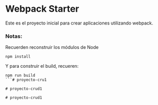 # Webpack Starter

Este es el proyecto inicial para crear aplicaciones utilizando webpack.

### Notas:
Recuerden reconstruir los módulos de Node
```
npm install
```

Y para construir el build, recueren:
```
npm run build
```#   p r o y e c t o - c r u 1  
 #   p r o y e c t o - c r u d 1  
 #   p r o y e c t o - c r u d 1  
 